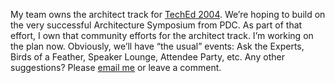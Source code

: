 My team owns the architect track for [TechEd
2004](http://www.microsoft.com/teched). We’re hoping to build on the
very successful Architecture Symposium from PDC. As part of that effort,
I own that community efforts for the architect track. I’m working on the
plan now. Obviously, we’ll have “the usual” events: Ask the Experts,
Birds of a Feather, Speaker Lounge, Attendee Party, etc. Any other
suggestions? Please [email me](mailto:hpierson@microsoft.com) or leave a
comment. 
